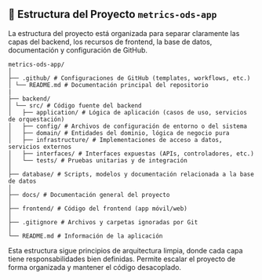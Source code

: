 ## 📁 Estructura del Proyecto `metrics-ods-app`

La estructura del proyecto está organizada para separar claramente las capas del backend, los recursos de frontend, la base de datos, documentación y configuración de GitHub.

```
metrics-ods-app/
│
├── .github/ # Configuraciones de GitHub (templates, workflows, etc.)
│ └── README.md # Documentación principal del repositorio
|
├── backend/
│ └── src/ # Código fuente del backend
│   ├── application/ # Lógica de aplicación (casos de uso, servicios de orquestación)
│   ├── config/ # Archivos de configuración de entorno o del sistema
│   ├── domain/ # Entidades del dominio, lógica de negocio pura
│   ├── infrastructure/ # Implementaciones de acceso a datos, servicios externos
│   ├── interfaces/ # Interfaces expuestas (APIs, controladores, etc.)
│   └── tests/ # Pruebas unitarias y de integración
│
├── database/ # Scripts, modelos y documentación relacionada a la base de datos
│
├── docs/ # Documentación general del proyecto
│
├── frontend/ # Código del frontend (app móvil/web)
│
├── .gitignore # Archivos y carpetas ignoradas por Git
│
└── README.md # Información de la aplicación
```

Esta estructura sigue principios de arquitectura limpia, donde cada capa tiene responsabilidades bien definidas. Permite escalar el proyecto de forma organizada y mantener el código desacoplado.
